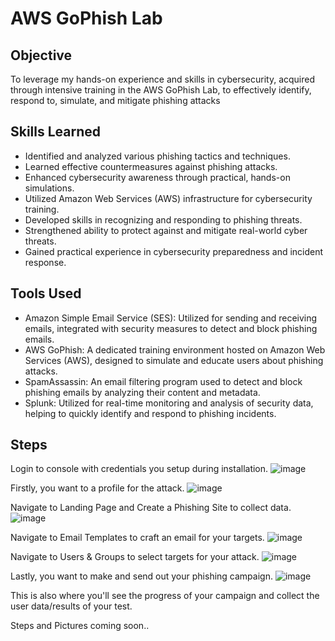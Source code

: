 # AWS GoPhish Lab

## Objective

To leverage my hands-on experience and skills in cybersecurity, acquired through intensive training in the AWS GoPhish Lab, to effectively identify, respond to, simulate, and mitigate phishing attacks

## Skills Learned

- Identified and analyzed various phishing tactics and techniques.
- Learned effective countermeasures against phishing attacks.
- Enhanced cybersecurity awareness through practical, hands-on simulations.
- Utilized Amazon Web Services (AWS) infrastructure for cybersecurity training.
- Developed skills in recognizing and responding to phishing threats.
- Strengthened ability to protect against and mitigate real-world cyber threats.
- Gained practical experience in cybersecurity preparedness and incident response.

## Tools Used

- Amazon Simple Email Service (SES): Utilized for sending and receiving emails, integrated with security measures to detect and block phishing emails.
- AWS GoPhish: A dedicated training environment hosted on Amazon Web Services (AWS), designed to simulate and educate users about phishing attacks.
- SpamAssassin: An email filtering program used to detect and block phishing emails by analyzing their content and metadata.
- Splunk: Utilized for real-time monitoring and analysis of security data, helping to quickly identify and respond to phishing incidents.

## Steps
Login to console with credentials you setup during installation.
![image](https://github.com/NotArtwork/AWSGoPhish/assets/105832230/c7d85d29-e8fd-4980-beee-964b2abe6813)

Firstly, you want to a profile for the attack.
![image](https://github.com/NotArtwork/AWSGoPhish/assets/105832230/42f4aa66-5898-4675-93b5-9cc540dc2c1b)

Navigate to Landing Page and Create a Phishing Site to collect data.
![image](https://github.com/NotArtwork/AWSGoPhish/assets/105832230/69035a1e-336a-44fc-8331-a6d96ec0c333)

Navigate to Email Templates to craft an email for your targets.
![image](https://github.com/NotArtwork/AWSGoPhish/assets/105832230/d935eb33-6471-441f-9e65-306282b93805)

Navigate to Users & Groups to select targets for your attack.
![image](https://github.com/NotArtwork/AWSGoPhish/assets/105832230/bb218828-5005-4d16-a750-6801e47ff242)

Lastly, you want to make and send out your phishing campaign.
![image](https://github.com/NotArtwork/AWSGoPhish/assets/105832230/c7895c96-10f8-4502-99bb-53742364603b)

This is also where you'll see the progress of your campaign and collect the user data/results of your test.

Steps and Pictures coming soon..
